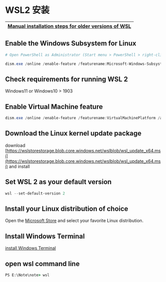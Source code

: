 # WSL2 安装

| [Manual installation steps for older versions of WSL](https://learn.microsoft.com/en-us/windows/wsl/install-manual) |
| ------------------------------------------------------------ |



## Enable the Windows Subsystem for Linux

```powershell
# Open PowerShell as Administrator (Start menu > PowerShell > right-click > Run as Administrator) and enter this command:

dism.exe /online /enable-feature /featurename:Microsoft-Windows-Subsystem-Linux /all /norestart
```

## Check requirements for running WSL 2

Windows11 or Windows10 > 1903

## Enable Virtual Machine feature

```powershell
dism.exe /online /enable-feature /featurename:VirtualMachinePlatform /all /norestart
```

## Download the Linux kernel update package

download [https://wslstorestorage.blob.core.windows.net/wslblob/wsl_update_x64.msi](https://wslstorestorage.blob.core.windows.net/wslblob/wsl_update_x64.msi) and install

## Set WSL 2 as your default version

```powershell
wsl --set-default-version 2
```

## Install your Linux distribution of choice

Open the [Microsoft Store](https://aka.ms/wslstore) and select your favorite Linux distribution.

## Install Windows Terminal

[install Windows Terminal](https://www.microsoft.com/store/productId/9N0DX20HK701?ocid=pdpshare)

## open wsl command line

```cmd
PS E:\Note\note> wsl
```











